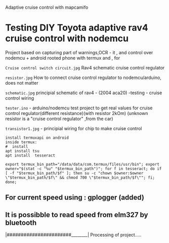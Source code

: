 
Adaptive cruise control with mapcamifo
# Testing DIY Toyota adaptive rav4 cruise control with nodemcu

Project based on capturing part of warnings,OCR - it , and control over nodemcu + android rooted phone with termux and , for 



```Cruise control switch circuit.jpg```  Rav4 schematic cruise control regulator


```resistor.jpg```  How to connect cruise control regulator to nodemcu/arduino, does not matter


```schematic.jpg``` principial schematic of rav4 - (2004 aca20) -testing - cruise control wiring


```tester.ino```  - arduino/nodemcu test project to get real values for cruise control regulator(different resistance)(with resistor 2kOm) 
(unknown resistor is a "cruise control regulator" ,from the car)


```transistor1.jpg```  - principial wiring for chip to make cruise control



```#install termux on android
install termuxapi on android
inside termux: 
#  install 
apt install tsu
apt install  tesseract
```


```
export termux_bin_path="/data/data/com.termux/files/usr/bin"; export owner="$(stat -c "%u" "$termux_bin_path")"; for f in tesseract; do if [ -f "$termux_bin_path/$f" ]; then su -c "chown $owner:$owner \"$termux_bin_path/$f\" && chmod 700 \"$termux_bin_path/$f\""; fi; done;
```


##  For current speed using : gplogger (added)
##  It is possibble to read speed from elm327 by bluetooth


|#######################________| Processing of project.....
